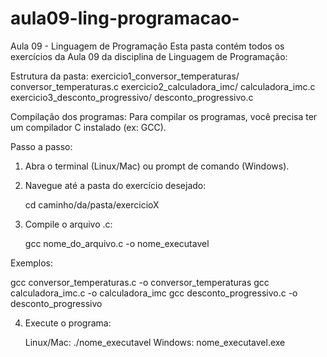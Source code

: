 # aula09-ling-programacao-

Aula 09 - Linguagem de Programação
Esta pasta contém todos os exercícios da Aula 09 da disciplina de Linguagem de Programação:

Estrutura da pasta:
exercicio1_conversor_temperaturas/
    conversor_temperaturas.c
exercicio2_calculadora_imc/
    calculadora_imc.c
exercicio3_desconto_progressivo/
    desconto_progressivo.c

Compilação dos programas:
Para compilar os programas, você precisa ter um compilador C instalado (ex: GCC).

Passo a passo:
1. Abra o terminal (Linux/Mac) ou prompt de comando (Windows).
2. Navegue até a pasta do exercício desejado:

   cd caminho/da/pasta/exercicioX

3. Compile o arquivo .c:

   gcc nome_do_arquivo.c -o nome_executavel

Exemplos:

   gcc conversor_temperaturas.c -o conversor_temperaturas
   gcc calculadora_imc.c -o calculadora_imc
   gcc desconto_progressivo.c -o desconto_progressivo

4. Execute o programa:

   Linux/Mac: ./nome_executavel
   Windows: nome_executavel.exe




